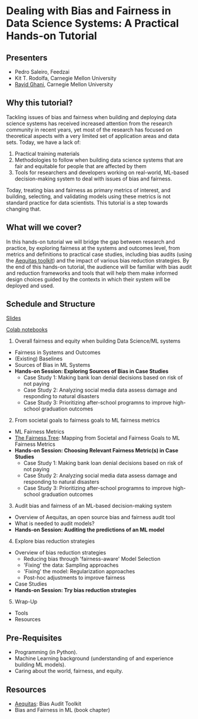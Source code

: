 # Dealing with Bias and Fairness in Data Science Systems: A Practical Hands-on Tutorial

## Presenters

- Pedro Saleiro, Feedzai
- Kit T. Rodolfa, Carnegie Mellon University
- [Rayid Ghani](http://www.rayidghani.com), Carnegie Mellon University


## Why this tutorial?

Tackling issues of bias and fairness when building and deploying data science systems has received increased attention from the research community in recent years, yet most of the research has focused on theoretical aspects with a very limited set of application areas and data sets.  Today, we have a lack of:
1. Practical training materials
2. Methodologies to follow when building data science systems that are fair and equitable for people that are affected by them
3. Tools for researchers and developers working on real-world, ML-based decision-making system to deal with issues of bias and fairness.  

Today, treating bias and fairness as primary metrics of interest, and building, selecting, and validating models using these metrics is not standard practice for data scientists. This tutorial is a step towards changing that.

## What will we cover?

In this hands-on tutorial we will bridge the gap between research and practice, by exploring fairness at the systems and outcomes level, from metrics and definitions to practical case studies, including bias audits (using the [Aequitas toolkit](http://github.com/dssg/aequitas)) and the impact of various bias reduction strategies. By the end of this hands-on tutorial, the audience will be familiar with bias audit and reduction frameworks and tools that will help them make informed design choices guided by the contexts in which their system will be deployed and used.

## Schedule and Structure
[Slides](http://)

[Colab notebooks](http://)

1. Overall fairness and equity when building Data Science/ML systems
 - Fairness in Systems and Outcomes
 - (Existing) Baselines
 - Sources of Bias in ML Systems
 - **Hands-on Session: Exploring Sources of Bias in Case Studies**
   - Case Study 1: Making bank loan denial decisions based on risk of not paying
   - Case Study 2: Analyzing social media data assess damage and responding to natural disasters
   - Case Study 3: Prioritizing after-school programns to improve high-school graduation outcomes
2. From societal goals to fairness goals to ML fairness metrics
 - ML Fairness Metrics
 - [The Fairness Tree](http://www.datasciencepublicpolicy.org/wp-content/uploads/2020/02/Fairness-Weeds.png): Mapping from Societal and Fairness Goals to ML Fairness Metrics
 - **Hands-on Session: Choosing Relevant Fairness Metric(s) in Case Studies**
   - Case Study 1: Making bank loan denial decisions based on risk of not paying
   - Case Study 2: Analyzing social media data assess damage and responding to natural disasters
   - Case Study 3: Prioritizing after-school programns to improve high-school graduation outcomes
3. Audit bias and fairness of an ML-based decision-making system
 - Overview of Aequitas, an open source bias and fairness audit tool
 - What is needed to audit models?
 - **Hands-on Session: Auditing the predictions of an ML model**
4. Explore bias reduction strategies
 - Overview of bias reduction strategies
   - Reducing bias through 'fairness-aware' Model Selection
   - 'Fixing' the data: Sampling approaches
   - 'Fixing' the model: Regularization approaches
   - Post-hoc adjustments to improve fairness
 - Case Studies
 - **Hands-on Session: Try bias reduction strategies**
 5. Wrap-Up
 - Tools
 - Resources

## Pre-Requisites
- Programming (in Python).
- Machine Learning background (understanding of and experience building ML models).
- Caring about the world, fairness, and equity.

## Resources
- [Aequitas](http://www.datasciencepublicpolicy.org/projects/aequitas/): Bias Audit Toolkit
- Bias and Fairness in ML (book chapter)

